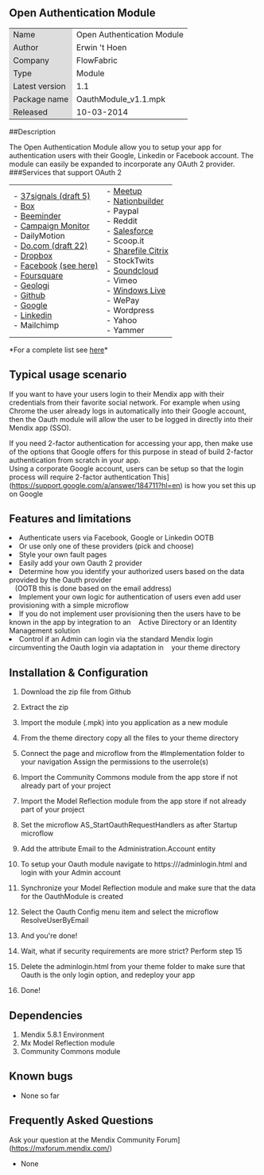 ## Open Authentication Module
<table>
<tr> 
    <td bgcolor="#DDD"> Name</td><td>Open Authentication Module</td>
</tr>
<tr> 
    <td bgcolor="#DDD"> Author</td><td>Erwin 't Hoen</td>
</tr>
<tr> 
    <td bgcolor="#DDD"> Company</td><td>FlowFabric</td>
</tr>
<tr> 
    <td bgcolor="#DDD"> Type</td><td>Module</td>
</tr>
<tr> 
    <td bgcolor="#DDD"> Latest version</td><td>1.1</td>
</tr>
<tr> 
    <td bgcolor="#DDD"> Package name</td><td>OauthModule_v1.1.mpk</td>
</tr>
<tr> 
    <td bgcolor="#DDD"> Released</td><td>10-03-2014</td>
</tr>
</table>

##Description


The Open Authentication Module allow you to setup your app for authentication users with their Google, Linkedin or Facebook account.
The module can easily be expanded to incorporate any OAuth 2 provider.
###Services that support OAuth 2
<table>
<tr>
<td>
- <a href="http://groups.google.com/group/37signals-api/browse_thread/thread/86b0da52134c1b7e">37signals (draft 5)</a><br>
- <a href="http://developers.box.com/oauth/">Box</a><br>
- <a href="http://beeminder.com/api">Beeminder</a><br>
- <a href="http://www.campaignmonitor.com/api/getting-started/#authenticating_with_oauth">Campaign Monitor</a><br>
- DailyMotion<br>
- <a href="https://do.com">Do.com (draft 22)</a><br>
- <a href="https://www.dropbox.com/developers/core/docs#oa2-authorize">Dropbox</a><br>
- <a href="http://developers.facebook.com/docs/authentication/">Facebook</a> <a href="http://www.sociallipstick.com/?p=239">(see here)</a><br>
- <a href="https://developer.foursquare.com/overview/auth">Foursquare</a><br>
- <a href="https://developers.geoloqi.com">Geologi</a><br>
- <a href="http://developer.github.com/v3/oauth/">Github</a><br>
- <a href="https://developers.google.com/accounts/docs/OAuth2">Google</a><br>
- <a href="https://developer.linkedin.com/documents/authentication">Linkedin</a><br>
- Mailchimp
</td>
<td>
- <a href="http://www.meetup.com/meetup_api/auth/#oauth2">Meetup</a><br>
- <a href="http://nationbuilder.com/api_quickstart">Nationbuilder</a><br>
- Paypal<br>
- Reddit<br>
- <a href="http://www.salesforce.com/us/developer/docs/api_rest/Content/quickstart_oauth.htm">Salesforce</a><br>
- Scoop.it<br>
- <a href="http://www.sharefile.com/">Sharefile Citrix</a><br>
- StockTwits<br>
- <a href="http://developers.soundcloud.com/docs/api/reference">Soundcloud</a><br>
- Vimeo<br>
- <a href="http://msdn.microsoft.com/en-us/library/live/hh243647.aspx">Windows Live</a><br>
- WePay<br>
- Wordpress<br>
- Yahoo<br>
- Yammer<br>
</td>
</table>
*For a complete list see <a href="http://www.cheatography.com/kayalshri/cheat-sheets/oauth-end-points/">here</a>*

## Typical usage scenario


If you want to have your users login to their Mendix app with their credentials from their favorite social network. For example when using Chrome the user already logs in automatically into their Google account, then the Oauth module will allow the user to be logged in directly into their Mendix app (SSO).


If you need 2-factor authentication for accessing your app, then make use of the options that Google offers for this purpose in stead of build 2-factor authentication from scratch in your app. <br>
Using a corporate Google account, users can be setup so that the login process will require 2-factor authentication This](https://support.google.com/a/answer/184711?hl=en) is how you set this up on Google

## Features and limitations


<li> Authenticate users via Facebook, Google or Linkedin OOTB</li>
<li> Or use only one of these providers (pick and choose)</li>
<li> Style your own fault pages</li>
<li> Easily add your own Oauth 2 provider</li>
<li> Determine how you identify your authorized users based on the data provided by the Oauth provider <br>&nbsp;&nbsp;  (OOTB this is done based on the email address)</li>
<li> Implement your own logic for authentication of users even add user provisioning with a simple microflow</li>
<li> If you do not implement user provisioning then the users have to be known in the app by integration to an &nbsp;&nbsp;&nbsp;Active Directory or an Identity Management solution</li>
<li> Control if an Admin can login via the standard Mendix login circumventing the Oauth login via adaptation in &nbsp;&nbsp;&nbsp;your theme directory</li>


## Installation & Configuration

1. Download the zip file from Github
2. Extract the zip
3. Import the module (.mpk) into you application as a new module
4. From the theme directory copy all the files to your theme directory
5. Connect the page and microflow from the #Implementation folder to your navigation Assign the permissions to the userrole(s)
6. Import the Community Commons module from the app store if not already part of your project
7. Import the Model Reflection module from the app store  if not already part of your project
8. Set the microflow AS_StartOauthRequestHandlers as after Startup microflow
9. Add the attribute Email to the Administration.Account entity
10. To setup your Oauth module navigate to https://<yourapp>/adminlogin.html and login with your Admin account
11. Synchronize your Model Reflection module and make sure that the data for the OauthModule is created
12. Select the Oauth Config menu item and select the microflow ResolveUserByEmail
13. And you're done!
 

14. Wait, what if security requirements are more strict? Perform step 15
15. Delete the adminlogin.html from your theme folder to make sure that Oauth is the only login option, and redeploy your app
16. Done!


## Dependencies
 

1. Mendix 5.8.1 Environment
2. Mx Model Reflection module
3. Community Commons module


## Known bugs
 

* None so far
 

## Frequently Asked Questions
Ask your question at the Mendix Community Forum](https://mxforum.mendix.com/)

* None





